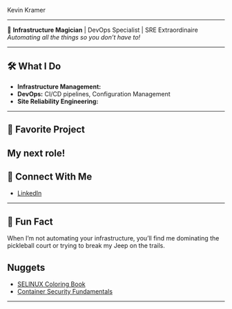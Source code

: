 Kevin Kramer

---

🚀 **Infrastructure Magician** | DevOps Specialist | SRE Extraordinaire  
*Automating all the things so you don’t have to!*

---

## 🛠️ What I Do
- **Infrastructure Management:**
- **DevOps:** CI/CD pipelines, Configuration Management
- **Site Reliability Engineering:**

---

## 🚢 Favorite Project
My next role!
---

## 🤝 Connect With Me
- [LinkedIn](https://www.linkedin.com/in/contact-kmkramer)

---

## 🥒 Fun Fact
When I’m not automating your infrastructure, you’ll find me dominating the pickleball court or trying to break my Jeep on the trails.

## Nuggets
- [SELINUX Coloring Book](https://cdn.sparkfun.com/assets/custom_pages/7/6/5/SELinux-Web.pdf)
- [Container Security Fundamentals](https://securitylabs.datadoghq.com/articles/container-security-fundamentals-part-1/)


---
